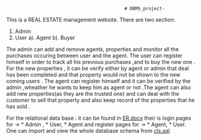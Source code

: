                                                 # DBMS_project-

This is a REAL ESTATE management website.
There are two section:
1. Admin
2. User
  a). Agent
  b). Buyer

The admin can add and remove agents, properties and monitor all the purchases occuring between user and the agent. 
The user can register himself in order to track all his previous purchases ,and to buy the new one . For the new properties , it can be verify either by agent or admin that deal has been completed and that property would not be shown to the new coming users .
The agent can register himself and it can be verified by the admin ,wheather he wants to keep him as agent or not .The agent can also add new properties(as they are the trusted one) and can deal with the customer to sell that property and also keep record of the properties that he has sold .

For the relational data base : it can be found in [ER.docx](https://github.com/thrylos2307/DBMS_project-/blob/master/ER.docx) 
 their is login pages for -> * Admin , * User, * Agent
and register pages for -> * Agent, * User.
One can  import and view the whole database schema from [cls.sql](https://github.com/thrylos2307/DBMS_project-/blob/master/cls.sql)


